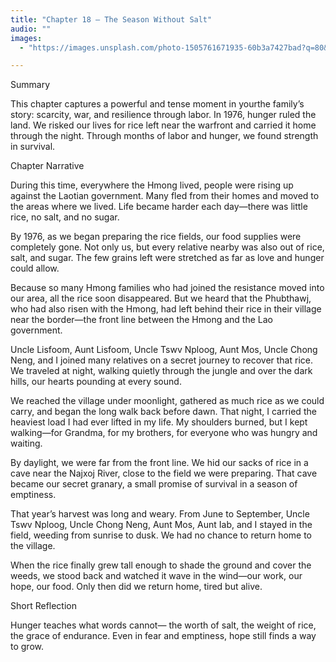 ```yaml
---
title: "Chapter 18 — The Season Without Salt"
audio: ""
images:
  - "https://images.unsplash.com/photo-1505761671935-60b3a7427bad?q=80&w=1600&auto=format&fit=crop"

---
```

Summary

This chapter captures a powerful and tense moment in yourthe family’s story: scarcity, war, and resilience through labor. In 1976, hunger ruled the land. We risked our lives for rice left near the warfront and carried it home through the night. Through months of labor and hunger, we found strength in survival.

Chapter Narrative

During this time, everywhere the Hmong lived, people were rising up against the Laotian government. Many fled from their homes and moved to the areas where we lived. Life became harder each day—there was little rice, no salt, and no sugar.

By 1976, as we began preparing the rice fields, our food supplies were completely gone. Not only us, but every relative nearby was also out of rice, salt, and sugar. The few grains left were stretched as far as love and hunger could allow.

Because so many Hmong families who had joined the resistance moved into our area, all the rice soon disappeared. But we heard that the Phubthawj, who had also risen with the Hmong, had left behind their rice in their village near the border—the front line between the Hmong and the Lao government.

Uncle Lisfoom, Aunt Lisfoom, Uncle Tswv Nploog, Aunt Mos, Uncle Chong Neng, and I joined many relatives on a secret journey to recover that rice. We traveled at night, walking quietly through the jungle and over the dark hills, our hearts pounding at every sound.

We reached the village under moonlight, gathered as much rice as we could carry, and began the long walk back before dawn. That night, I carried the heaviest load I had ever lifted in my life. My shoulders burned, but I kept walking—for Grandma, for my brothers, for everyone who was hungry and waiting.

By daylight, we were far from the front line. We hid our sacks of rice in a cave near the Najxoj River, close to the field we were preparing. That cave became our secret granary, a small promise of survival in a season of emptiness.

That year’s harvest was long and weary. From June to September, Uncle Tswv Nploog, Uncle Chong Neng, Aunt Mos, Aunt Iab, and I stayed in the field, weeding from sunrise to dusk. We had no chance to return home to the village.

When the rice finally grew tall enough to shade the ground and cover the weeds, we stood back and watched it wave in the wind—our work, our hope, our food. Only then did we return home, tired but alive.

Short Reflection

Hunger teaches what words cannot—
the worth of salt, the weight of rice, the grace of endurance.
Even in fear and emptiness,
hope still finds a way to grow.
